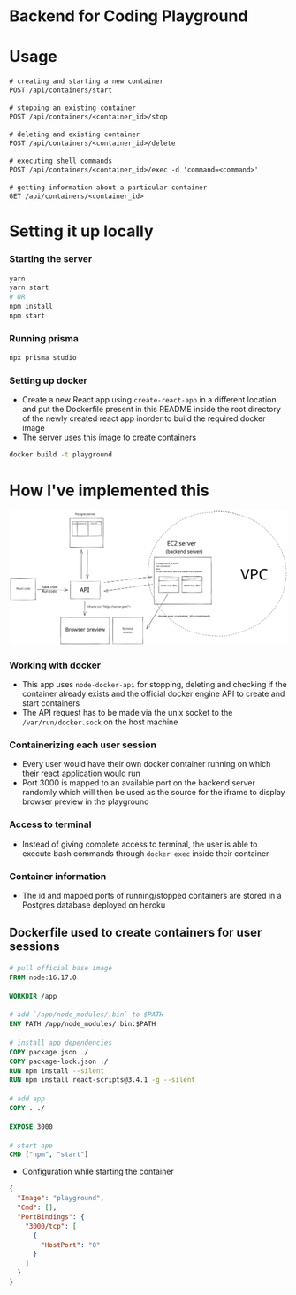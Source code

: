 # Backend for Coding Playground

# Usage
```
# creating and starting a new container
POST /api/containers/start

# stopping an existing container
POST /api/containers/<container_id>/stop

# deleting and existing container
POST /api/containers/<container_id>/delete

# executing shell commands
POST /api/containers/<container_id>/exec -d 'command=<command>'

# getting information about a particular container 
GET /api/containers/<container_id>
```

# Setting it up locally 

### Starting the server
```bash
yarn 
yarn start
# OR 
npm install 
npm start
```

### Running prisma
```bash
npx prisma studio
```

### Setting up docker 
- Create a new React app using `create-react-app` in a different location and put the Dockerfile present in this README inside the root directory of the newly created react app inorder to build the required docker image
- The server uses this image to create containers
```bash
docker build -t playground .
```

# How I've implemented this
<img src="coding_playground_design.svg">

### Working with docker
- This app uses `node-docker-api` for stopping, deleting and checking if the container already exists and the official docker engine API to create and start containers
- The API request has to be made via the unix socket to the `/var/run/docker.sock` on the host machine

### Containerizing each user session
- Every user would have their own docker container running on which their react application would run
- Port 3000 is mapped to an available port on the backend server randomly which will then be used as the source for the iframe to display browser preview in the playground

### Access to terminal
- Instead of giving complete access to terminal, the user is able to execute bash commands through `docker exec` inside their container

### Container information
- The id and mapped ports of running/stopped containers are stored in a Postgres database deployed on heroku

## Dockerfile used to create containers for user sessions
```Dockerfile
# pull official base image
FROM node:16.17.0

WORKDIR /app

# add `/app/node_modules/.bin` to $PATH
ENV PATH /app/node_modules/.bin:$PATH

# install app dependencies
COPY package.json ./
COPY package-lock.json ./
RUN npm install --silent
RUN npm install react-scripts@3.4.1 -g --silent

# add app
COPY . ./

EXPOSE 3000

# start app
CMD ["npm", "start"]
```
- Configuration while starting the container
```JSON
{
  "Image": "playground", 
  "Cmd": [], 
  "PortBindings": { 
    "3000/tcp": [
      { 
        "HostPort": "0" 
      }
    ]
  }
}
```
